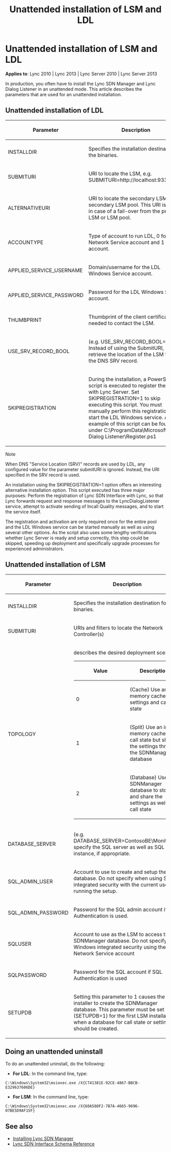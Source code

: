 ﻿---
title: Unattended installation of LSM and LDL
TOCTitle: Unattended installation of LSM and LDL
ms:assetid: f2eba9a3-9888-4a1b-b689-567a83ebcb90
ms:mtpsurl: https://msdn.microsoft.com/library/Dn785205(v=office.15)
ms:contentKeyID: 62952689
ms.date: 02/16/2015
mtps_version: v=office.15
---

# Unattended installation of LSM and LDL

**Applies to**: Lync 2010 | Lync 2013 | Lync Server 2010 | Lync Server 2013

In production, you often have to install the Lync SDN Manager and Lync Dialog Listener in an unattended mode. This article describes the parameters that are used for an unattended installation.

## Unattended installation of LDL

<table>
<colgroup>
<col style="width: 50%" />
<col style="width: 50%" />
</colgroup>
<thead>
<tr class="header">
<th><p>Parameter</p></th>
<th><p>Description</p></th>
</tr>
</thead>
<tbody>
<tr class="odd">
<td><p>INSTALLDIR</p></td>
<td><p>Specifies the installation destination for the binaries.</p></td>
</tr>
<tr class="even">
<td><p>SUBMITURI</p></td>
<td><p>URI to locate the LSM, e.g. SUBMITURI=http://localhost:9333/LDL.</p></td>
</tr>
<tr class="odd">
<td><p>ALTERNATIVEURI</p></td>
<td><p>URI to locate the secondary LSM or secondary LSM pool. This URI is used in case of a fail-over from the primary LSM or LSM pool.</p></td>
</tr>
<tr class="even">
<td><p>ACCOUNTYPE</p></td>
<td><p>Type of account to run LDL, 0 for Network Service account and 1 user account.</p></td>
</tr>
<tr class="odd">
<td><p>APPLIED_SERVICE_USERNAME</p></td>
<td><p>Domain/username for the LDL Windows Service account.</p></td>
</tr>
<tr class="even">
<td><p>APPLIED_SERVICE_PASSWORD</p></td>
<td><p>Password for the LDL Windows Service account.</p></td>
</tr>
<tr class="odd">
<td><p>THUMBPRINT</p></td>
<td><p>Thumbprint of the client certificate needed to contact the LSM.</p></td>
</tr>
<tr class="even">
<td><p>USE_SRV_RECORD_BOOL</p></td>
<td><p>(e.g. USE_SRV_RECORD_BOOL=True) Instead of using the SubmitURI, retrieve the location of the LSM from the DNS SRV record.</p></td>
</tr>
<tr class="odd">
<td><p>SKIPREGISTRATION</p></td>
<td><p>During the installation, a PowerShell script is executed to register the LDL with Lync Server. Set SKIPREGISTRATION=1 to skip executing this script. You must manually perform this registration and start the LDL Windows service. An example of this script can be found under C:\ProgramData\Microsoft\Lync Dialog Listener\Register.ps1</p></td>
</tr>
</tbody>
</table>

> [!NOTE]
> When DNS "Service Location (SRV)" records are used by LDL, any configured value for the parameter submitURI is ignored. Instead, the URI specified in the SRV record is used.

An installation using the SKIPREGISTRATION=1 option offers an interesting alternative installation option. This script executed has three major purposes: Perform the registration of Lync SDN Interface with Lync, so that Lync forwards request and response messages to the LyncDialogListener service, attempt to activate sending of Incall Quality messages, and to start the service itself.

The registration and activation are only required once for the entire pool and the LDL Windows service can be started manually as well as using several other options. As the script also uses some lengthy verifications whether Lync Server is ready and setup correctly, this step could be skipped, speeding up deployment and specifically upgrade processes for experienced administrators.

## Unattended installation of LSM

<table>
<colgroup>
<col style="width: 50%" />
<col style="width: 50%" />
</colgroup>
<thead>
<tr class="header">
<th><p>Parameter</p></th>
<th><p>Description</p></th>
</tr>
</thead>
<tbody>
<tr class="odd">
<td><p>INSTALLDIR</p></td>
<td><p>Specifies the installation destination for the binaries.</p></td>
</tr>
<tr class="even">
<td><p>SUBMITURI</p></td>
<td><p>URIs and filters to locate the Network Controller(s)</p></td>
</tr>
<tr class="odd">
<td><p>TOPOLOGY</p></td>
<td><p>describes the desired deployment scenario:</p>
<div class="tableSection">
<table>
<colgroup>
<col style="width: 50%" />
<col style="width: 50%" />
</colgroup>
<thead>
<tr class="header">
<th><p>Value</p></th>
<th><p>Description</p></th>
</tr>
</thead>
<tbody>
<tr class="odd">
<td><p>0</p></td>
<td><p>(Cache) Use an in-memory cache for settings and call state</p></td>
</tr>
<tr class="even">
<td><p>1</p></td>
<td><p>(Split) Use an in-memory cache for call state but share the settings through the SDNManager database</p></td>
</tr>
<tr class="odd">
<td><p>2</p></td>
<td><p>(Database) Use the SDNManager database to store and share the settings as well as call state</p></td>
</tr>
</tbody>
</table>

</div></td>
</tr>
<tr class="even">
<td><p>DATABASE_SERVER</p></td>
<td><p>(e.g. DATABASE_SERVER=ContosoBE\Monitoring) specify the SQL server as well as SQL instance, if appropriate.</p></td>
</tr>
<tr class="odd">
<td><p>SQL_ADMIN_USER</p></td>
<td><p>Account to use to create and setup the database. Do not specify when using SQL integrated security with the current user running the setup.</p></td>
</tr>
<tr class="even">
<td><p>SQL_ADMIN_PASSWORD</p></td>
<td><p>Password for the SQL admin account if SQL Authentication is used.</p></td>
</tr>
<tr class="odd">
<td><p>SQLUSER</p></td>
<td><p>Account to use as the LSM to access the SDNManager database. Do not specify for Windows integrated security using the Network Service account</p></td>
</tr>
<tr class="even">
<td><p>SQLPASSWORD</p></td>
<td><p>Password for the SQL account if SQL Authentication is used</p></td>
</tr>
<tr class="odd">
<td><p>SETUPDB</p></td>
<td><p>Setting this parameter to 1 causes the installer to create the SDNManager database. This parameter must be set (SETUPDB=1) for the first LSM installation when a database for call state or settings should be created.</p></td>
</tr>
</tbody>
</table>


## Doing an unattended uninstall

To do an unattended uninstall, do the following:

- **For LDL**: In the command line, type: 

`C:\Windows\System32\msiexec.exe /X{C741381E-92CE-4867-BBCB-E329637606DE}`

- **For LSM**: In the command line, type: 

`C:\Windows\System32\msiexec.exe /X{60A580F2-7B7A-4665-9696-07BE5D9AF15F}`

## See also

- [Installing Lync SDN Manager](installing-lync-sdn-manager.md)
- [Lync SDN Interface Schema Reference](lync-sdn-interface-schema-reference.md)

